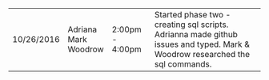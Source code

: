 <table>
<td>10/26/2016</td>
<td>Adriana<br />Mark<br />Woodrow</td>
<td>2:00pm - 4:00pm</td>
<td>Started phase two - creating sql scripts.  Adrianna made github issues and typed.  Mark & Woodrow researched the sql commands.
</td>
</tr>
</table>
